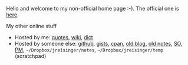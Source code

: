 Hello and welcome to my non-official home page :-). The official one is [here](https://jreisinger.github.io/).

My other online stuff

* Hosted by me: [quotes](https://quote.reisinge.net), [wiki](https://wiki.reisinge.net), [dict](https://dict.reisinge.net)
* Hosted by someone else: [github](https://github.com/jreisinger), [gists](https://gist.github.com/search?q=user%3Ajreisinger), [cpan](https://metacpan.org/author/REISINGE), [old blog](https://jreisinger.blogspot.com), [old notes](https://jreisinger.github.io/notes/), [SO](https://stackoverflow.com/users/1039320/jreisinger), [PM](https://perlmonks.org/?node_id=6364;user=reisinge), `~/Dropbox/jreisinger/notes`, `~/Dropbox/jreisinger/temp` (scratchpad)
